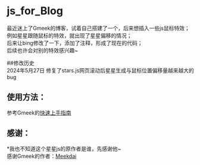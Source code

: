 # js_for_Blog
  
最近迷上了Gmeek的博客，试着自己搭建了一个，后来想插入一些js鼠标特效；  
例如星星跟随鼠标的特效，就出现了星星偏移的情况；  
后来让bing修改了一下，添加了注释，形成了现在的代码；  
后续也许会对别的特效感兴趣~  

##修改历史  
2024年5月27日  修复了stars.js网页滚动后星星生成与鼠标位置偏移量越来越大的bug
  
## 使用方法：
参考Gmeek的[快速上手指南](https://blog.meekdai.com/post/Gmeek-kuai-su-shang-shou.html)  

## 感谢：
*我也不知道这个星星js的原作者是谁，先感谢他~  
感谢Gmeek的作者：[Meekdai](https://github.com/Meekdai/Gmeek)  
